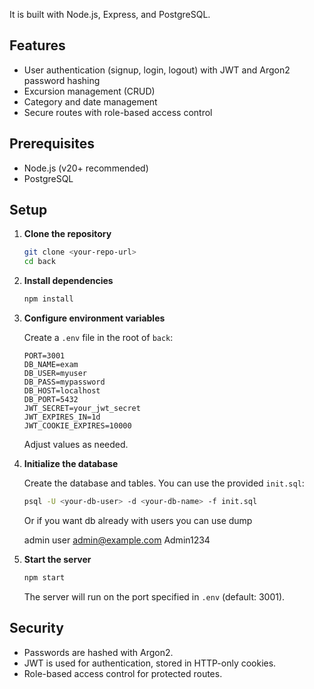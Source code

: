 It is built with Node.js, Express, and PostgreSQL.

## Features

- User authentication (signup, login, logout) with JWT and Argon2 password hashing
- Excursion management (CRUD)
- Category and date management
- Secure routes with role-based access control

## Prerequisites

- Node.js (v20+ recommended)
- PostgreSQL

## Setup

1. **Clone the repository**

   ```bash
   git clone <your-repo-url>
   cd back
   ```

2. **Install dependencies**

   ```bash
   npm install
   ```

3. **Configure environment variables**

   Create a `.env` file in the root of `back`:

   ```
   PORT=3001
   DB_NAME=exam
   DB_USER=myuser
   DB_PASS=mypassword
   DB_HOST=localhost
   DB_PORT=5432
   JWT_SECRET=your_jwt_secret
   JWT_EXPIRES_IN=1d
   JWT_COOKIE_EXPIRES=10000
   ```

   Adjust values as needed.

4. **Initialize the database**

   Create the database and tables. You can use the provided `init.sql`:

   ```bash
   psql -U <your-db-user> -d <your-db-name> -f init.sql
   ```
   Or if you want db already with users you can use dump

   admin user
   admin@example.com
   Admin1234


5. **Start the server**

   ```bash
   npm start
   ```

   The server will run on the port specified in `.env` (default: 3001).

## Security

- Passwords are hashed with Argon2.
- JWT is used for authentication, stored in HTTP-only cookies.
- Role-based access control for protected routes.

